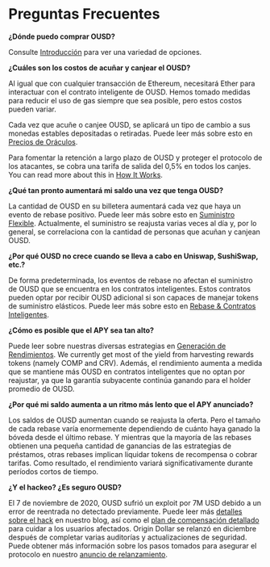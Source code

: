# Preguntas Frecuentes

**¿Dónde puedo comprar OUSD?**

Consulte [Introducción](https://docs.ousd.com/getting-started) para ver una variedad de opciones.

**¿Cuáles son los costos de acuñar y canjear el OUSD?**

Al igual que con cualquier transacción de Ethereum, necesitará Ether para interactuar con el contrato inteligente de OUSD. Hemos tomado medidas para reducir el uso de gas siempre que sea posible, pero estos costos pueden variar.

Cada vez que acuñe o canjee OUSD, se aplicará un tipo de cambio a sus monedas estables depositadas o retiradas. Puede leer más sobre esto en [Precios de Oráculos](https://docs.ousd.com/core-concepts/price-oracles).

Para fomentar la retención a largo plazo de OUSD y proteger el protocolo de los atacantes, se cobra una tarifa de salida del 0,5% en todos los canjes. You can read more about this in [How It Works](https://docs.ousd.com/how-it-works).

**¿Qué tan pronto aumentará mi saldo una vez que tenga OUSD?**

La cantidad de OUSD en su billetera aumentará cada vez que haya un evento de rebase positivo. Puede leer más sobre esto en [Suministro Flexible](https://docs.ousd.com/core-concepts/elastic-supply). Actualmente, el suministro se reajusta varias veces al día y, por lo general, se correlaciona con la cantidad de personas que acuñan y canjean OUSD.

**¿Por qué OUSD no crece cuando se lleva a cabo en Uniswap, SushiSwap, etc.?**

De forma predeterminada, los eventos de rebase no afectan el suministro de OUSD que se encuentra en los contratos inteligentes. Estos contratos pueden optar por recibir OUSD adicional si son capaces de manejar tokens de suministro elásticos. Puede leer más sobre esto en [Rebase & Contratos Inteligentes](https://docs.ousd.com/core-concepts/elastic-supply/rebasing-and-smart-contracts).

**¿Cómo es posible que el APY sea tan alto?**

Puede leer sobre nuestras diversas estrategias en [Generación de Rendimientos](https://docs.ousd.com/core-concepts/yield-generation). We currently get most of the yield from harvesting rewards tokens (namely COMP and CRV). Además, el rendimiento aumenta a medida que se mantiene más OUSD en contratos inteligentes que no optan por reajustar, ya que la garantía subyacente continúa ganando para el holder promedio de OUSD.

**¿Por qué mi saldo aumenta a un ritmo más lento que el APY anunciado?**

Los saldos de OUSD aumentan cuando se reajusta la oferta. Pero el tamaño de cada rebase varía enormemente dependiendo de cuánto haya ganado la bóveda desde el último rebase. Y mientras que la mayoría de las rebases obtienen una pequeña cantidad de ganancias de las estrategias de préstamos, otras rebases implican liquidar tokens de recompensa o cobrar tarifas. Como resultado, el rendimiento variará significativamente durante períodos cortos de tiempo.

**¿Y el hackeo? ¿Es seguro OUSD?**

El 7 de noviembre de 2020, OUSD sufrió un exploit por 7M USD debido a un error de reentrada no detectado previamente. Puede leer más [detalles sobre el hack](https://medium.com/originprotocol/urgent-ousd-has-hacked-and-there-has-been-a-loss-of-funds-7b8c4a7d534c) en nuestro blog, así como el [plan de compensación detallado](https://medium.com/originprotocol/origin-dollar-ousd-detailed-compensation-plan-faa73f87442e) para cuidar a los usuarios afectados. Origin Dollar se relanzó en diciembre después de completar varias auditorías y actualizaciones de seguridad. Puede obtener más información sobre los pasos tomados para asegurar el protocolo en nuestro [anuncio de relanzamiento](https://medium.com/originprotocol/origin-dollar-ousd-is-back-b8ee0c601dad).
